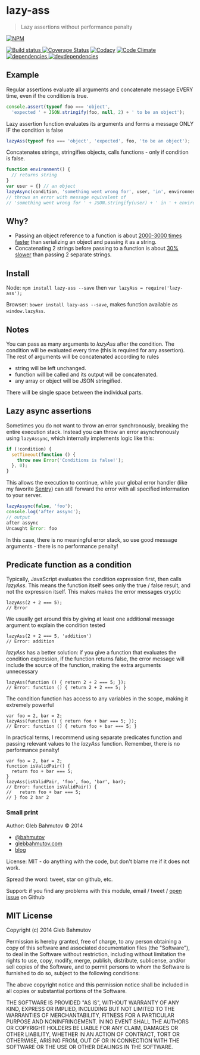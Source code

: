 # lazy-ass

> Lazy assertions without performance penalty

[![NPM][lazy-ass-icon] ][lazy-ass-url]

[![Build status][lazy-ass-ci-image] ][lazy-ass-ci-url]
[![Coverage Status][lazy-ass-coverage-image]][lazy-ass-coverage-url]
[![Codacy][lazy-ass-codacy-image]][lazy-ass-codacy-url]
[![Code Climate][lazy-ass-code-climate-image]][lazy-ass-code-climate-url]
[![dependencies][lazy-ass-dependencies-image] ][lazy-ass-dependencies-url]
[![devdependencies][lazy-ass-devdependencies-image] ][lazy-ass-devdependencies-url]

## Example

Regular assertions evaluate all arguments and concatenate message
EVERY time, even if the condition is true.

```js
console.assert(typeof foo === 'object',
  'expected ' + JSON.stringify(foo, null, 2) + ' to be an object');
```

Lazy assertion function evaluates its arguments and forms
a message ONLY IF the condition is false

```js
lazyAss(typeof foo === 'object', 'expected', foo, 'to be an object');
```

Concatenates strings, stringifies objects, calls functions - only if
condition is false.

```js
function environment() {
  // returns string
}
var user = {} // an object
lazyAsync(condition, 'something went wrong for', user, 'in', environment);
// throws an error with message equivalent of
// 'something went wrong for ' + JSON.stringify(user) + ' in ' + environment()
```

## Why?

* Passing an object reference to a function is about
[2000-3000 times faster](http://jsperf.com/object-json-stringify)
than serializing an object and passing it as a string.
* Concatenating 2 strings before passing to a function is about
[30% slower](http://jsperf.com/string-concat-vs-pass-string-reference)
than passing 2 separate strings.

## Install

Node: `npm install lazy-ass --save` then `var lazyAss = require('lazy-ass');`

Browser: `bower install lazy-ass --save`, makes function available as `window.lazyAss`.

## Notes

You can pass as many arguments to *lazyAss* after the condition. The condition
will be evaluated every time (this is required for any assertion). The rest of arguments
will be concatenated according to rules

* string will be left unchanged.
* function will be called and its output will be concatenated.
* any array or object will be JSON stringified.

There will be single space between the individual parts.

## Lazy async assertions

Sometimes you do not want to throw an error synchronously, breaking the entire
execution stack. Instead you can throw an error asynchronously using `lazyAssync`,
which internally implements logic like this:

```js
if (!condition) {
  setTimeout(function () {
    throw new Error('Conditions is false!');
  }, 0);
}
```

This allows the execution to continue, while your global error handler (like
my favorite [Sentry](http://bahmutov.calepin.co/know-unknown-unknowns-with-sentry.html))
can still forward the error with all specified information to your server.

```js
lazyAssync(false, 'foo');
console.log('after assync');
// output
after assync
Uncaught Error: foo
```

In this case, there is no meaningful error stack, so use good message
arguments - there is no performance penalty!

## Predicate function as a condition

Typically, JavaScript evaluates the condition expression first, then calls *lazyAss*.
This means the function itself sees only the true / false result, and not the expression
itself. This makes makes the error messages cryptic

    lazyAss(2 + 2 === 5);
    // Error

We usually get around this by giving at least one additional message argument to
explain the condition tested

    lazyAss(2 + 2 === 5, 'addition')
    // Error: addition

*lazyAss* has a better solution: if you give a function that evaluates the condition
expression, if the function returns false, the error message will include the source
of the function, making the extra arguments unnecessary

    lazyAss(function () { return 2 + 2 === 5; });
    // Error: function () { return 2 + 2 === 5; }

The condition function has access to any variables in the scope, making it extremely
powerful

    var foo = 2, bar = 2;
    lazyAss(function () { return foo + bar === 5; });
    // Error: function () { return foo + bar === 5; }

In practical terms, I recommend using separate predicates function and
passing relevant values to the *lazyAss* function. Remember, there is no performance
penalty!

    var foo = 2, bar = 2;
    function isValidPair() {
      return foo + bar === 5;
    }
    lazyAss(isValidPair, 'foo', foo, 'bar', bar);
    // Error: function isValidPair() {
    //   return foo + bar === 5;
    // } foo 2 bar 2

### Small print

Author: Gleb Bahmutov &copy; 2014

* [@bahmutov](https://twitter.com/bahmutov)
* [glebbahmutov.com](http://glebbahmutov.com)
* [blog](http://bahmutov.calepin.co/)

License: MIT - do anything with the code, but don't blame me if it does not work.

Spread the word: tweet, star on github, etc.

Support: if you find any problems with this module, email / tweet /
[open issue](https://github.com/bahmutov/lazy-ass/issues) on Github

## MIT License

Copyright (c) 2014 Gleb Bahmutov

Permission is hereby granted, free of charge, to any person
obtaining a copy of this software and associated documentation
files (the "Software"), to deal in the Software without
restriction, including without limitation the rights to use,
copy, modify, merge, publish, distribute, sublicense, and/or sell
copies of the Software, and to permit persons to whom the
Software is furnished to do so, subject to the following
conditions:

The above copyright notice and this permission notice shall be
included in all copies or substantial portions of the Software.

THE SOFTWARE IS PROVIDED "AS IS", WITHOUT WARRANTY OF ANY KIND,
EXPRESS OR IMPLIED, INCLUDING BUT NOT LIMITED TO THE WARRANTIES
OF MERCHANTABILITY, FITNESS FOR A PARTICULAR PURPOSE AND
NONINFRINGEMENT. IN NO EVENT SHALL THE AUTHORS OR COPYRIGHT
HOLDERS BE LIABLE FOR ANY CLAIM, DAMAGES OR OTHER LIABILITY,
WHETHER IN AN ACTION OF CONTRACT, TORT OR OTHERWISE, ARISING
FROM, OUT OF OR IN CONNECTION WITH THE SOFTWARE OR THE USE OR
OTHER DEALINGS IN THE SOFTWARE.

[lazy-ass-icon]: https://nodei.co/npm/lazy-ass.png?downloads=true
[lazy-ass-url]: https://npmjs.org/package/lazy-ass
[lazy-ass-ci-image]: https://travis-ci.org/bahmutov/lazy-ass.png?branch=master
[lazy-ass-ci-url]: https://travis-ci.org/bahmutov/lazy-ass
[lazy-ass-coverage-image]: https://coveralls.io/repos/bahmutov/lazy-ass/badge.png
[lazy-ass-coverage-url]: https://coveralls.io/r/bahmutov/lazy-ass
[lazy-ass-code-climate-image]: https://codeclimate.com/github/bahmutov/lazy-ass/badges/gpa.svg
[lazy-ass-code-climate-url]: https://codeclimate.com/github/bahmutov/lazy-ass
[lazy-ass-codacy-image]: https://www.codacy.com/project/badge/b60a0810c9af4fe4b2ae685932dbbdb8
[lazy-ass-codacy-url]: https://www.codacy.com/public/bahmutov/lazy-ass.git
[lazy-ass-dependencies-image]: https://david-dm.org/bahmutov/lazy-ass.png
[lazy-ass-dependencies-url]: https://david-dm.org/bahmutov/lazy-ass
[lazy-ass-devdependencies-image]: https://david-dm.org/bahmutov/lazy-ass/dev-status.png
[lazy-ass-devdependencies-url]: https://david-dm.org/bahmutov/lazy-ass#info=devDependencies
